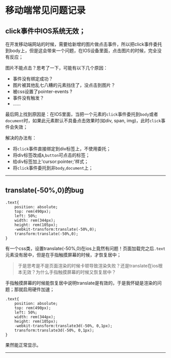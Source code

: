 # 移动端常见问题记录

## click事件中IOS系统无效；
在开发移动端网站的时候，需要给新增的图片做点击事件，所以把click事件委托到body上，但是这会带来一个问题，在IOS设备里面，点击图片的时候，完全没有反应；

图片不能点击？思考了一下，可能有以下几个原因：
- 事件没有绑定成功？
- 图片被其他乱七八糟的元素挡住了，没点击到图片？
- 被css设置了pointer-events ?
- 事件没有触发？
- ……

最后网上找到原因是：在IOS里面，当把一个元素的`click`事件委托到`body`或者`document`时，如果此元素默认不具备点击效果时(如div, span, img)，此时`click`事件会失效；

解决的办法有：
- 将`click`事件直接绑定到div标签上，不使用委托；
- 将div标签改成`A`,`button`可点击的标签；
- 给div标签加上'cursor:pointer;'样式；
- 将`click`事件委托到非`body`,`document`上；

----

## translate(-50%,0)的bug
```
.text{
    position: absolute;
    top: rem(490px);
    left: 50%;
    width: rem(344px);
    height: rem(105px);
    -webkit-transform:translate(-50%,0);
    transform:translate(-50%,0);
}
```
有一个css类，设置translate(-50%,0)在ios上竟然有问题！页面加载完之后`.text`元素没有居中，但是在手指触摸屏幕的时候，才恢复居中；

> 于是思考是不是页面渲染的时候卡顿导致渲染失败？还是translate在ios根本无效？为什么手指触摸屏幕的时候又恢复居中？

手指触摸屏幕的时候能恢复居中说明translate是有效的，于是我怀疑是渲染的问题；那就启用硬件加速；

```
.text{
    position: absolute;
    top: rem(490px);
    left: 50%;
    width: rem(344px);
    height: rem(105px);
    -webkit-transform:translate3d(-50%, 0,1px);
    transform:translate3d(-50%, 0,1px);
}
```
果然能正常显示。

----
